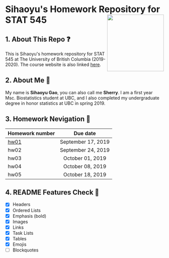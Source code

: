 # Sihaoyu's Homework Repository for STAT 545 <img align="right" width="180" height="180" src="https://stat545.stat.ubc.ca/authors/stat545/avatar_hu895c8a5c2c23007971df9d86cc84cb92_12186_250x250_fill_lanczos_center_2.png">

## 1. About This Repo :question:
This is Sihaoyu's homework repository for STAT 545 at The University of British Columbia (2019-2020). The course website is also linked [here](https://stat545.stat.ubc.ca).

## 2. About Me :bust_in_silhouette:
My name is **Sihaoyu Gao**, you can also call me **Sherry**. I am a first year Msc. Biostatistics student at UBC, and I also completed my undergraduate degree in honor statistics at UBC in spring 2019. 

## 3. Homework Nevigation :date:

| Homework number     | Due date |           
| -------------  | :-------------: |
| [hw01](https://github.com/STAT545-UBC-hw-2019-20/stat545-hw-Sihaoyu1220/tree/master/hw01)     | September 17, 2019 | 
| hw02      | September 24, 2019   |
| hw03   | October 01, 2019    |  
| hw04   | October 08, 2019|
| hw05  | October 18, 2019 |

## 4. README Features Check :pencil:

- [x] Headers
- [x] Ordered Lists
- [x] Emphasis (bold)
- [x] Images
- [x] Links
- [x] Task Lists
- [x] Tables
- [x] Emojis
- [ ] Blockquotes
